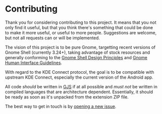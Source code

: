 # Contributing

Thank you for considering contributing to this project. It means that you not
only find it useful, but that you think there's something that could be done to
make it more useful, or useful to more people. Suggestions are welcome, but not
all requests can or will be implemented.

The vision of this project is to be pure Gnome, targetting recent versions of
Gnome Shell (currently 3.24+), taking advantage of stock resources and
generally conforming to the [Gnome Shell Design Principles][design] and
[Gnome Human Interface Guidelines][hig].

With regard to the KDE Connect protocol, the goal is to be compatible with
upstream KDE Connect, especially the current version of the Android app.

All code *should* be written in [GJS][gjs] if at all possible and *must not* be
written in compiled languages that are architecture dependent. Essentially, it
should be ready as soon as it's unpacked from the extension ZIP file.

The best way to get in touch is by [opening a new issue][issue].

[design]: https://wiki.gnome.org/Projects/GnomeShell/Design/Principles
[hig]: https://developer.gnome.org/hig/stable/
[issue]: https://github.com/andyholmes/gnome-shell-extension-mconnect/issues/new
[gjs]: https://wiki.gnome.org/Projects/Gjs

